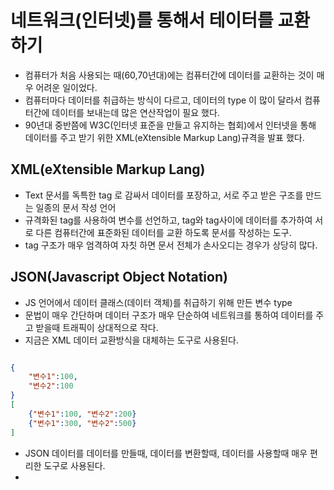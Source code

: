 # 네트워크(인터넷)를 통해서 테이터를 교환하기

- 컴퓨터가 처음 사용되는 때(60,70년대)에는 컴퓨터간에 데이터를 교환하는 것이 매우 어려운 일이었다.
- 컴퓨터마다 데이터를 취급하는 방식이 다르고, 데이터의 type 이 많이 달라서 컴퓨터간에 데이터를 보내는데 많은 연산작업이 필요 했다.
- 90년대 중반쯤에 W3C(인터넷 표준을 만들고 유지하는 협회)에서 인터넷을 통해 데이터를 주고 받기 위한 XML(eXtensible Markup Lang)규격을 발표 했다.

## XML(eXtensible Markup Lang)

- Text 문서를 독특한 tag 로 감싸서 데이터를 포장하고, 서로 주고 받은 구조를 만드는 일종의 문서 작성 언어
- 규격화된 tag를 사용하여 변수를 선언하고, tag와 tag사이에 데이터를 추가하여 서로 다른 컴퓨터간에 표준화된 데이터를 교환 하도록 문서를 작성하는 도구.
- tag 구조가 매우 엄격하여 자칫 하면 문서 전체가 손사오디는 경우가 상당히 많다.

## JSON(Javascript Object Notation)

- JS 언어에서 데이터 클래스(데이터 객체)를 취급하기 위해 만든 변수 type
- 문법이 매우 간단하며 데이터 구조가 매우 단순하여 네트워크를 통하여 데이터를 주고 받을때 트래픽이 상대적으로 작다.
- 지금은 XML 데이터 교환방식을 대체하는 도구로 사용된다.

```json

{
    "변수1":100,
    "변수2":100
}
[
    {"변수1":100, "변수2":200}
    {"변수1":300, "변수2":500}
]
```

- JSON 데이터를 데이터를 만들때, 데이터를 변환할때, 데이터를 사용할때 매우 편리한 도구로 사용된다.
-
